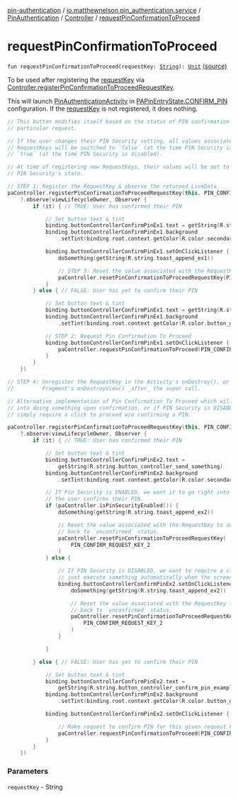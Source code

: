 [pin-authentication](../../../index.md) / [io.matthewnelson.pin_authentication.service](../../index.md) / [PinAuthentication](../index.md) / [Controller](index.md) / [requestPinConfirmationToProceed](./request-pin-confirmation-to-proceed.md)

# requestPinConfirmationToProceed

`fun requestPinConfirmationToProceed(requestKey: `[`String`](https://kotlinlang.org/api/latest/jvm/stdlib/kotlin/-string/index.html)`): `[`Unit`](https://kotlinlang.org/api/latest/jvm/stdlib/kotlin/-unit/index.html) [(source)](https://github.com/05nelsonm/pin-authentication/blob/master/pin-authentication/src/main/java/io/matthewnelson/pin_authentication/service/PinAuthentication.kt#L645)

To be used after registering the [requestKey](request-pin-confirmation-to-proceed.md#io.matthewnelson.pin_authentication.service.PinAuthentication.Controller$requestPinConfirmationToProceed(kotlin.String)/requestKey) via
[Controller.registerPinConfirmationToProceedRequestKey](register-pin-confirmation-to-proceed-request-key.md).

This will launch [PinAuthenticationActivity](#) in
[PAPinEntryState.CONFIRM_PIN](#) configuration. If the
[requestKey](request-pin-confirmation-to-proceed.md#io.matthewnelson.pin_authentication.service.PinAuthentication.Controller$requestPinConfirmationToProceed(kotlin.String)/requestKey) is not registered, it does nothing.

``` kotlin
// This button modifies itself based on the status of PIN confirmation for the
// particular request.

// If the user changes their PIN Security setting, all values associated with registered
// RequestKeys will be switched to `false` (at the time PIN Security is enabled), or
// `true` (at the time PIN Security is disabled).

// At time of registering new RequestKeys, their values will be set to opposite of
// PIN Security's state.

// STEP 1: Register the RequestKey & observe the returned LiveData
paController.registerPinConfirmationToProceedRequestKey(this, PIN_CONFIRM_REQUEST_KEY_1)
    ?.observe(viewLifecycleOwner, Observer {
        if (it) { // TRUE: User has confirmed their PIN

            // Set button text & tint
            binding.buttonControllerConfirmPinEx1.text = getString(R.string.button_controller_send_something)
            binding.buttonControllerConfirmPinEx1.background
                .setTint(binding.root.context.getColor(R.color.secondaryLightColor))

            binding.buttonControllerConfirmPinEx1.setOnClickListener {
                doSomething(getString(R.string.toast_append_ex1))

                // STEP 3: Reset the value associated with the RequestKey
                paController.resetPinConfirmationToProceedRequestKey(PIN_CONFIRM_REQUEST_KEY_1)
            }
        } else { // FALSE: User has yet to confirm their PIN

            // Set button text & tint
            binding.buttonControllerConfirmPinEx1.text = getString(R.string.button_controller_confirm_pin_example_1)
            binding.buttonControllerConfirmPinEx1.background
                .setTint(binding.root.context.getColor(R.color.button_gray))

            // STEP 2: Request Pin Confirmation To Proceed
            binding.buttonControllerConfirmPinEx1.setOnClickListener {
                paController.requestPinConfirmationToProceed(PIN_CONFIRM_REQUEST_KEY_1)
            }
        }
    })

// STEP 4: Unregister the RequestKey in the Activity's onDestroy(), or a
//         Fragment's onDestroyView() _after_ the super call.
```

``` kotlin
// Alternative implementation of Pin Confirmation To Proceed which will go right
// into doing something upon confirmation, or if PIN Security is DISABLED, will
// simply require a click to proceed w/o confirming a PIN.

paController.registerPinConfirmationToProceedRequestKey(this, PIN_CONFIRM_REQUEST_KEY_2)
    ?.observe(viewLifecycleOwner, Observer {
        if (it) { // TRUE: User has confirmed their PIN

            // Set button text & tint
            binding.buttonControllerConfirmPinEx2.text =
                getString(R.string.button_controller_send_something)
            binding.buttonControllerConfirmPinEx2.background
                .setTint(binding.root.context.getColor(R.color.secondaryLightColor))

            // If Pin Security is ENABLED, we want it to go right into doing something after
            // the user confirms their PIN.
            if (paController.isPinSecurityEnabled()) {
                doSomething(getString(R.string.toast_append_ex2))

                // Reset the value associated with the RequestKey to switch the button
                // back to `unconfirmed` status.
                paController.resetPinConfirmationToProceedRequestKey(
                    PIN_CONFIRM_REQUEST_KEY_2
                )
            } else {

                // If PIN Security is DISABLED, we want to require a click so it doesn't
                // just execute something automatically when the screen is created.
                binding.buttonControllerConfirmPinEx2.setOnClickListener {
                    doSomething(getString(R.string.toast_append_ex2))

                    // Reset the value associated with the RequestKey to switch the button
                    // back to `unconfirmed` status.
                    paController.resetPinConfirmationToProceedRequestKey(
                        PIN_CONFIRM_REQUEST_KEY_2
                    )
                }

            }

        } else { // FALSE: User has yet to confirm their PIN

            // Set button text & tint
            binding.buttonControllerConfirmPinEx2.text =
                getString(R.string.button_controller_confirm_pin_example_2)
            binding.buttonControllerConfirmPinEx2.background
                .setTint(binding.root.context.getColor(R.color.button_gray))

            binding.buttonControllerConfirmPinEx2.setOnClickListener {

                // Make request to confirm PIN for this given request key.
                paController.requestPinConfirmationToProceed(PIN_CONFIRM_REQUEST_KEY_2)
            }
        }
    })
```

### Parameters

`requestKey` - String